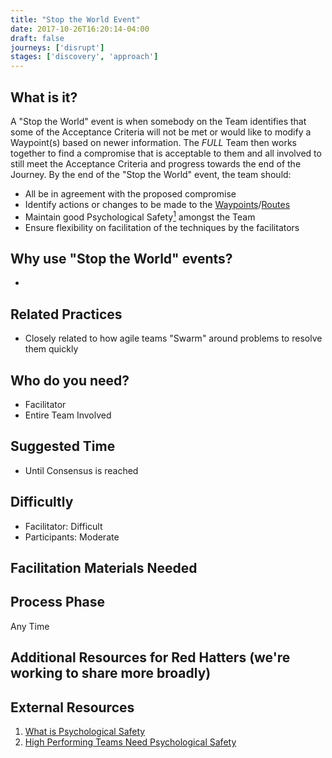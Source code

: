 ```yaml
---
title: "Stop the World Event"
date: 2017-10-26T16:20:14-04:00
draft: false
journeys: ['disrupt']
stages: ['discovery', 'approach']
---
```


## What is it?

A "Stop the World" event is when somebody on the Team identifies that some of the Acceptance Criteria will not be met or would like to modify a Waypoint(s) based on newer information. The *FULL* Team then works together to find a compromise that is acceptable to them and all involved to still meet the Acceptance Criteria and progress towards the end of the Journey. By the end of the "Stop the World" event, the team should:

- All be in agreement with the proposed compromise
- Identify actions or changes to be made to the [Waypoints](/terms-defined#waypoints)/[Routes](/terms-defined#routes)
- Maintain good Psychological Safety[<sup>1</sup>](#footnote-1) amongst the Team
- Ensure flexibility on facilitation of the techniques by the facilitators


## Why use "Stop the World" events?

-


## Related Practices
- Closely related to how agile teams "Swarm" around problems to resolve them quickly

## Who do you need?

- Facilitator
- Entire Team Involved

## Suggested Time

- Until Consensus is reached

## Difficultly
- Facilitator: Difficult
- Participants: Moderate

## Facilitation Materials Needed

## Process Phase
Any Time

## Additional Resources for Red Hatters (we're working to share more broadly)

## External Resources

1. <a name="footnote-2"></a>[What is Psychological Safety](https://blog.impraise.com/360-feedback/what-is-psychological-safety-and-why-is-it-the-key-to-great-teamwork-performance-review)
2. <a name="footnote-3"></a>[High Performing Teams Need Psychological Safety](https://hbr.org/2017/08/high-performing-teams-need-psychological-safety-heres-how-to-create-it)
